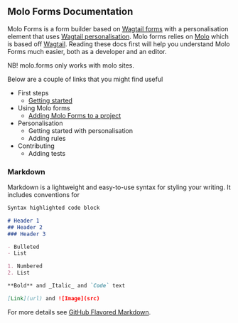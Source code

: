 ## Molo Forms Documentation
Molo Forms is a form builder based on [Wagtail forms](https://docs.wagtail.io/en/latest/reference/contrib/forms/) with a personalisation element that uses [Wagtail personalisation](https://wagtail-personalisation.readthedocs.io/en/latest/). Molo forms relies on [Molo](https://github.com/praekeltfoundation/molo/) which is based off [Wagtail](https://docs.wagtail.io/en/stable/). Reading these docs first will help you understand Molo Forms much easier, both as a developer and an editor.

NB! molo.forms only works with molo sites.

Below are a couple of links that you might find useful

- First steps
  - [Getting started](https://github.com/praekeltfoundation/molo.forms/blob/gh-pages/getting-started.md)
- Using Molo forms
  - [Adding Molo Forms to a project](https://github.com/praekeltfoundation/molo.forms/blob/gh-pages/adding-to-project.md)
- Personalisation
  - Getting started with personalisation
  - Adding rules
- Contributing
  - Adding tests

### Markdown

Markdown is a lightweight and easy-to-use syntax for styling your writing. It includes conventions for

```markdown
Syntax highlighted code block

# Header 1
## Header 2
### Header 3

- Bulleted
- List

1. Numbered
2. List

**Bold** and _Italic_ and `Code` text

[Link](url) and ![Image](src)
```

For more details see [GitHub Flavored Markdown](https://guides.github.com/features/mastering-markdown/).


